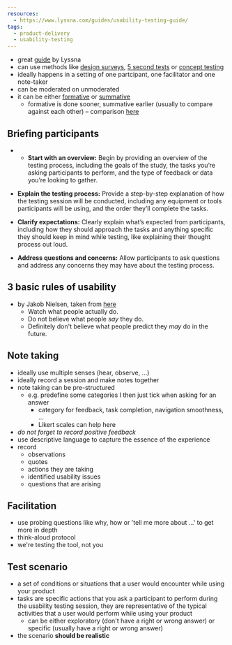 ```yaml
---
resources:
  - https://www.lyssna.com/guides/usability-testing-guide/
tags:
  - product-delivery
  - usability-testing
---
```

- great [guide](https://www.lyssna.com/guides/usability-testing-guide/) by Lyssna
- can use methods like [design surveys](https://www.lyssna.com/guides/design-surveys/), [5 second tests](https://www.lyssna.com/guides/five-second-testing/) or [concept testing](https://www.lyssna.com/blog/concept-testing/)
- ideally happens in a setting of one partcipant, one facilitator and one note-taker
- can be moderated on unmoderated
- it can be either [formative](https://www.lyssna.com/blog/formative-usability-testing/) or [summative](https://www.lyssna.com/blog/summative-usability-testing/)
	- formative is done sooner, summative earlier (usually to compare against each other) – comparison [here](https://www.lyssna.com/blog/formative-vs-summative-usability-testing/)
## Briefing participants
- - **Start with an overview:** Begin by providing an overview of the testing process, including the goals of the study, the tasks you’re asking participants to perform, and the type of feedback or data you’re looking to gather.
    
- **Explain the testing process:** Provide a step-by-step explanation of how the testing session will be conducted, including any equipment or tools participants will be using, and the order they’ll complete the tasks.
    
- **Clarify expectations:** Clearly explain what’s expected from participants, including how they should approach the tasks and anything specific they should keep in mind while testing, like explaining their thought process out loud.
    
- **Address questions and concerns:** Allow participants to ask questions and address any concerns they may have about the testing process.
## 3 basic rules of usability
- by Jakob Nielsen, taken from [here](https://www.nngroup.com/articles/first-rule-of-usability-dont-listen-to-users/)
	- Watch what people actually do.
	- Do not believe what people _say_ they do.
	- Definitely don't believe what people predict they _may_ do in the future.
## Note taking
- ideally use multiple senses (hear, observe, ...)
- ideally record a session and make notes together
- note taking can be pre-structured
	- e.g. predefine some categories I then just tick when asking for an answer
		- category for feedback, task completion, navigation smoothness, ...
		- Likert scales can help here
- *do not forget to record positive feedback*
- use descriptive language to capture the essence of the experience
- record
	- observations
	- quotes
	- actions they are taking
	- identified usability issues
	- questions that are arising
## Facilitation
- use probing questions like why, how or 'tell me more about ...' to get more in depth
- think-aloud protocol
- we're testing the tool, not you
## Test scenario
- a set of conditions or situations that a user would encounter while using your product
- tasks are specific actions that you ask a participant to perform during the usability testing session, they are representative of the typical activities that a user would perform while using your product
	- can be either exploratory (don't have a right or wrong answer) or specific (usually have a right or wrong answer)
- the scenario **should be realistic**